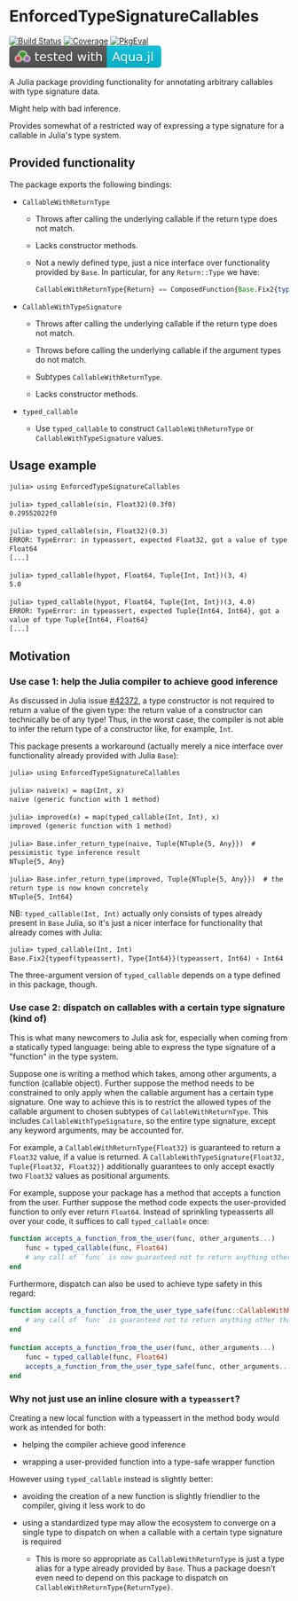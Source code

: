 # EnforcedTypeSignatureCallables

[![Build Status](https://github.com/JuliaFunctional/EnforcedTypeSignatureCallables.jl/actions/workflows/CI.yml/badge.svg?branch=main)](https://github.com/JuliaFunctional/EnforcedTypeSignatureCallables.jl/actions/workflows/CI.yml?query=branch%3Amain)
[![Coverage](https://codecov.io/gh/JuliaFunctional/EnforcedTypeSignatureCallables.jl/branch/main/graph/badge.svg)](https://codecov.io/gh/JuliaFunctional/EnforcedTypeSignatureCallables.jl)
[![PkgEval](https://JuliaCI.github.io/NanosoldierReports/pkgeval_badges/E/EnforcedTypeSignatureCallables.svg)](https://JuliaCI.github.io/NanosoldierReports/pkgeval_badges/E/EnforcedTypeSignatureCallables.html)
[![Aqua](https://raw.githubusercontent.com/JuliaTesting/Aqua.jl/master/badge.svg)](https://github.com/JuliaTesting/Aqua.jl)

A Julia package providing functionality for annotating arbitrary callables with
type signature data.

Might help with bad inference.

Provides somewhat of a restricted way of expressing a type signature for a callable
in Julia's type system.

## Provided functionality

The package exports the following bindings:

* `CallableWithReturnType`

    * Throws after calling the underlying callable if the return type does not
      match.

    * Lacks constructor methods.

    * Not a newly defined type, just a nice interface over functionality provided
      by `Base`. In particular, for any `Return::Type` we have:

      ```julia
      CallableWithReturnType{Return} == ComposedFunction{Base.Fix2{typeof(typeassert), Type{Return}}}
      ```

* `CallableWithTypeSignature`

    * Throws after calling the underlying callable if the return type does not
      match.

    * Throws before calling the underlying callable if the argument types do not
      match.

    * Subtypes `CallableWithReturnType`.

    * Lacks constructor methods.

* `typed_callable`

    * Use `typed_callable` to construct `CallableWithReturnType` or `CallableWithTypeSignature` values.

## Usage example

```julia-repl
julia> using EnforcedTypeSignatureCallables

julia> typed_callable(sin, Float32)(0.3f0)
0.29552022f0

julia> typed_callable(sin, Float32)(0.3)
ERROR: TypeError: in typeassert, expected Float32, got a value of type Float64
[...]

julia> typed_callable(hypot, Float64, Tuple{Int, Int})(3, 4)
5.0

julia> typed_callable(hypot, Float64, Tuple{Int, Int})(3, 4.0)
ERROR: TypeError: in typeassert, expected Tuple{Int64, Int64}, got a value of type Tuple{Int64, Float64}
[...]
```

## Motivation

### Use case 1: help the Julia compiler to achieve good inference

As discussed in Julia issue
[#42372](https://github.com/JuliaLang/julia/issues/42372), a type constructor is
not required to return a value of the given type: the return value of a constructor
can technically be of any type! Thus, in the worst case, the compiler is not able
to infer the return type of a constructor like, for example, `Int`.

This package presents a workaround (actually merely a nice interface over
functionality already provided with Julia `Base`):

```julia-repl
julia> using EnforcedTypeSignatureCallables

julia> naive(x) = map(Int, x)
naive (generic function with 1 method)

julia> improved(x) = map(typed_callable(Int, Int), x)
improved (generic function with 1 method)

julia> Base.infer_return_type(naive, Tuple{NTuple{5, Any}})  # pessimistic type inference result
NTuple{5, Any}

julia> Base.infer_return_type(improved, Tuple{NTuple{5, Any}})  # the return type is now known concretely
NTuple{5, Int64}
```

NB: `typed_callable(Int, Int)` actually only consists of types already present in
`Base` Julia, so it's just a nicer interface for functionality that already comes
with Julia:

```julia-repl
julia> typed_callable(Int, Int)
Base.Fix2{typeof(typeassert), Type{Int64}}(typeassert, Int64) ∘ Int64
```

The three-argument version of `typed_callable` depends on a type defined in this
package, though.

### Use case 2: dispatch on callables with a certain type signature (kind of)

This is what many newcomers to Julia ask for, especially when coming from a
statically typed language: being able to express the type signature of a "function"
in the type system.

Suppose one is writing a method which takes, among other arguments, a function
(callable object). Further suppose the method needs to be constrained to only apply
when the callable argument has a certain type signature. One way to achieve this is
to restrict the allowed types of the callable argument to chosen subtypes of
`CallableWithReturnType`. This includes `CallableWithTypeSignature`, so the entire
type signature, except any keyword arguments, may be accounted for.

For example, a `CallableWithReturnType{Float32}` is guaranteed to return a
`Float32` value, if a value is returned. A
`CallableWithTypeSignature{Float32, Tuple{Float32, Float32}}` additionally
guarantees to only accept exactly two `Float32` values as positional arguments.

For example, suppose your package has a method that accepts a function from the
user. Further suppose the method code expects the user-provided function to only
ever return `Float64`. Instead of sprinkling typeasserts all over your code, it
suffices to call `typed_callable` once:

```julia
function accepts_a_function_from_the_user(func, other_arguments...)
    func = typed_callable(func, Float64)
    # any call of `func` is now guaranteed not to return anything other than `Float64`
end
```

Furthermore, dispatch can also be used to achieve type safety in this regard:

```julia
function accepts_a_function_from_the_user_type_safe(func::CallableWithReturnType{Float64}, other_arguments...)
    # any call of `func` is guaranteed not to return anything other than `Float64`
end

function accepts_a_function_from_the_user(func, other_arguments...)
    func = typed_callable(func, Float64)
    accepts_a_function_from_the_user_type_safe(func, other_arguments...)
end
```

### Why not just use an inline closure with a `typeassert`?

Creating a new local function with a typeassert in the method body would work as
intended for both:

* helping the compiler achieve good inference

* wrapping a user-provided function into a type-safe wrapper function

However using `typed_callable` instead is slightly better:

* avoiding the creation of a new function is slightly friendlier to the compiler,
  giving it less work to do

* using a standardized type may allow the ecosystem to converge on a single type to
  dispatch on when a callable with a certain type signature is required

    * This is more so appropriate as `CallableWithReturnType` is just a type alias
      for a type already provided by `Base`. Thus a package doesn't even need to
      depend on this package to dispatch on `CallableWithReturnType{ReturnType}`.
